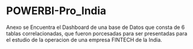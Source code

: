 # POWERBI-Pro_India
Anexo se Encuentra el Dashboard de una base de Datos que consta de 6 tablas correlacionadas, que fueron porcesadas para ser presentadas para el estudio de la operacion de una empresa FINTECH de la India.
